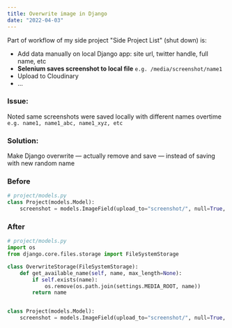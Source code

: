 ```yaml
---
title: Overwrite image in Django
date: "2022-04-03"
---
```


Part of workflow of my side project "Side Project List" (shut down) is:

- Add data manually on local Django app: site url, twitter handle, full name, etc
- **Selenium saves screenshot to local file** `e.g. /media/screenshot/name1`
- Upload to Cloudinary
- ...

### Issue:

Noted same screenshots were saved locally with different names overtime `e.g. name1, name1_abc, name1_xyz, etc`

### Solution:

Make Django overwrite — actually remove and save — instead of saving with new random name


### Before
```python
# project/models.py
class Project(models.Model):
    screenshot = models.ImageField(upload_to="screenshot/", null=True, blank=True)
```

### After
```python
# project/models.py
import os
from django.core.files.storage import FileSystemStorage

class OverwriteStorage(FileSystemStorage):
    def get_available_name(self, name, max_length=None):
        if self.exists(name):
            os.remove(os.path.join(settings.MEDIA_ROOT, name))
        return name


class Project(models.Model):
    screenshot = models.ImageField(upload_to="screenshot/", null=True, blank=True, storage=OverwriteStorage)
```